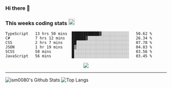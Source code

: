 ### Hi there 👋

<!--START_SECTION:giphy-->
<!--END_SECTION:giphy-->

### This weeks coding stats <img src="https://media1.giphy.com/media/LmNwrBhejkK9EFP504/giphy.gif?cid=ecf05e4723nsktnyyj53u162g7cy5rjqfg6gz06kxdg5y55g&rid=giphy.gif" width="20" height="20" />
<!--START_SECTION:waka-->

```text
TypeScript   13 hrs 50 mins  ████████████▓░░░░░░░░░░░░   50.62 %
C#           7 hrs 12 mins   ██████▓░░░░░░░░░░░░░░░░░░   26.34 %
CSS          2 hrs 7 mins    ██░░░░░░░░░░░░░░░░░░░░░░░   07.78 %
JSON         1 hr 19 mins    █▒░░░░░░░░░░░░░░░░░░░░░░░   04.83 %
SCSS         58 mins         █░░░░░░░░░░░░░░░░░░░░░░░░   03.56 %
JavaScript   56 mins         █░░░░░░░░░░░░░░░░░░░░░░░░   03.45 %
```

<!--END_SECTION:waka-->

<!--START_SECTION:comicstrip-->
<p align="center">
 <a href="https://xkcd.com/">
 <img src="https://imgs.xkcd.com/comics/false_dichotomy.png" />
</a>
</p>
<!--END_SECTION:comicstrip-->

---

![ism0080's Github Stats](https://github-readme-stats.vercel.app/api?username=ism0080&show_icons=true%hide_border=true&hide=issues)
![Top Langs](https://github-readme-stats.vercel.app/api/top-langs/?username=ism0080&layout=compact)

<!--
**ism0080/ism0080** is a ✨ _special_ ✨ repository because its `README.md` (this file) appears on your GitHub profile.

Here are some ideas to get you started:

- 🔭 I’m currently working on ...
- 🌱 I’m currently learning ...
- 👯 I’m looking to collaborate on ...
- 🤔 I’m looking for help with ...
- 💬 Ask me about ...
- 📫 How to reach me: ...
- 😄 Pronouns: ...
- ⚡ Fun fact: ...
-->
